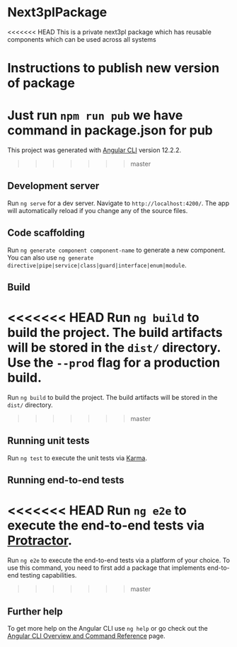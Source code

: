 # Next3plPackage

<<<<<<< HEAD
This is a private next3pl package which has reusable components which can be used across all systems

# Instructions to publish new version of package
  Just run `npm run pub` we have command in package.json for pub
=======
This project was generated with [Angular CLI](https://github.com/angular/angular-cli) version 12.2.2.

>>>>>>> master
## Development server

Run `ng serve` for a dev server. Navigate to `http://localhost:4200/`. The app will automatically reload if you change any of the source files.

## Code scaffolding

Run `ng generate component component-name` to generate a new component. You can also use `ng generate directive|pipe|service|class|guard|interface|enum|module`.

## Build

<<<<<<< HEAD
Run `ng build` to build the project. The build artifacts will be stored in the `dist/` directory. Use the `--prod` flag for a production build.
=======
Run `ng build` to build the project. The build artifacts will be stored in the `dist/` directory.
>>>>>>> master

## Running unit tests

Run `ng test` to execute the unit tests via [Karma](https://karma-runner.github.io).

## Running end-to-end tests

<<<<<<< HEAD
Run `ng e2e` to execute the end-to-end tests via [Protractor](http://www.protractortest.org/).
=======
Run `ng e2e` to execute the end-to-end tests via a platform of your choice. To use this command, you need to first add a package that implements end-to-end testing capabilities.
>>>>>>> master

## Further help

To get more help on the Angular CLI use `ng help` or go check out the [Angular CLI Overview and Command Reference](https://angular.io/cli) page.
